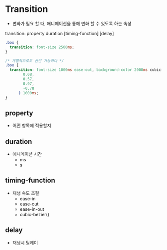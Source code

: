 # Transition

- 변화가 필요 할 때, 애니메이션을 통해 변화 할 수 있도록 하는 속성

transition: property duration \[timing-function\] \[delay\]

```css
.box {
  transition: font-size 2500ms;
}

/* 개별적으로도 선언 가능하다 */
.box {
  transition: font-size 1000ms ease-out, background-color 2000ms cubic-bezier(
        0.08,
        0.57,
        0.97,
        -0.78
      ) 1000ms;
}
```

## property

- 어떤 항목에 적용할지

## duration

- 애니메이션 시간
  - ms
  - s

## timing-function

- 재생 속도 조절
  - ease-in
  - ease-out
  - ease-in-out
  - cubic-bezier()

## delay

- 재생시 딜레이
